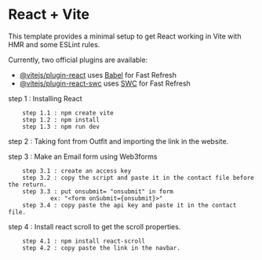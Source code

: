 # React + Vite

This template provides a minimal setup to get React working in Vite with HMR and some ESLint rules.

Currently, two official plugins are available:

- [@vitejs/plugin-react](https://github.com/vitejs/vite-plugin-react/blob/main/packages/plugin-react/README.md) uses [Babel](https://babeljs.io/) for Fast Refresh
- [@vitejs/plugin-react-swc](https://github.com/vitejs/vite-plugin-react-swc) uses [SWC](https://swc.rs/) for Fast Refresh

step 1 : Installing React

        step 1.1 : npm create vite
        step 1.2 : npm install
        step 1.3 : npm run dev

step 2 : Taking font from Outfit and importing the link in the website.

step 3 : Make an Email form using Web3forms

        step 3.1 : create an access key
        step 3.2 : copy the script and paste it in the contact file before the return.
        step 3.3 : put onsubmit= "onsubmit" in form
                ex: "<form onSubmit={onsubmit}>"
        step 3.4 : copy paste the api key and paste it in the contact file.

step 4 : Install react scroll to get the scroll properties.

        step 4.1 : npm install react-scroll
        step 4.2 : copy paste the link in the navbar.
